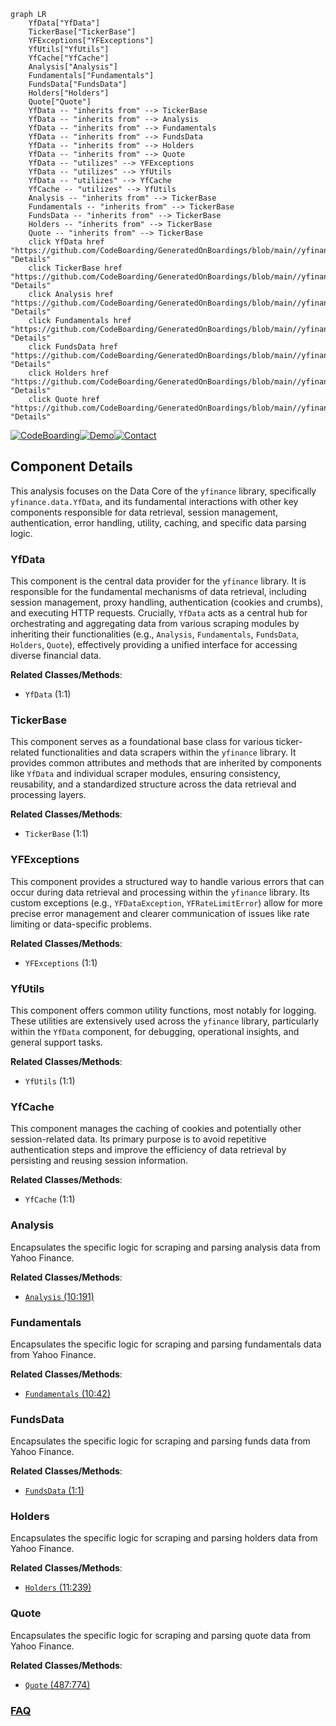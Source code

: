 ```mermaid
graph LR
    YfData["YfData"]
    TickerBase["TickerBase"]
    YFExceptions["YFExceptions"]
    YfUtils["YfUtils"]
    YfCache["YfCache"]
    Analysis["Analysis"]
    Fundamentals["Fundamentals"]
    FundsData["FundsData"]
    Holders["Holders"]
    Quote["Quote"]
    YfData -- "inherits from" --> TickerBase
    YfData -- "inherits from" --> Analysis
    YfData -- "inherits from" --> Fundamentals
    YfData -- "inherits from" --> FundsData
    YfData -- "inherits from" --> Holders
    YfData -- "inherits from" --> Quote
    YfData -- "utilizes" --> YFExceptions
    YfData -- "utilizes" --> YfUtils
    YfData -- "utilizes" --> YfCache
    YfCache -- "utilizes" --> YfUtils
    Analysis -- "inherits from" --> TickerBase
    Fundamentals -- "inherits from" --> TickerBase
    FundsData -- "inherits from" --> TickerBase
    Holders -- "inherits from" --> TickerBase
    Quote -- "inherits from" --> TickerBase
    click YfData href "https://github.com/CodeBoarding/GeneratedOnBoardings/blob/main//yfinance/YfData.md" "Details"
    click TickerBase href "https://github.com/CodeBoarding/GeneratedOnBoardings/blob/main//yfinance/TickerBase.md" "Details"
    click Analysis href "https://github.com/CodeBoarding/GeneratedOnBoardings/blob/main//yfinance/Analysis.md" "Details"
    click Fundamentals href "https://github.com/CodeBoarding/GeneratedOnBoardings/blob/main//yfinance/Fundamentals.md" "Details"
    click FundsData href "https://github.com/CodeBoarding/GeneratedOnBoardings/blob/main//yfinance/FundsData.md" "Details"
    click Holders href "https://github.com/CodeBoarding/GeneratedOnBoardings/blob/main//yfinance/Holders.md" "Details"
    click Quote href "https://github.com/CodeBoarding/GeneratedOnBoardings/blob/main//yfinance/Quote.md" "Details"
```
[![CodeBoarding](https://img.shields.io/badge/Generated%20by-CodeBoarding-9cf?style=flat-square)](https://github.com/CodeBoarding/GeneratedOnBoardings)[![Demo](https://img.shields.io/badge/Try%20our-Demo-blue?style=flat-square)](https://www.codeboarding.org/demo)[![Contact](https://img.shields.io/badge/Contact%20us%20-%20contact@codeboarding.org-lightgrey?style=flat-square)](mailto:contact@codeboarding.org)

## Component Details

This analysis focuses on the Data Core of the `yfinance` library, specifically `yfinance.data.YfData`, and its fundamental interactions with other key components responsible for data retrieval, session management, authentication, error handling, utility, caching, and specific data parsing logic.

### YfData
This component is the central data provider for the `yfinance` library. It is responsible for the fundamental mechanisms of data retrieval, including session management, proxy handling, authentication (cookies and crumbs), and executing HTTP requests. Crucially, `YfData` acts as a central hub for orchestrating and aggregating data from various scraping modules by inheriting their functionalities (e.g., `Analysis`, `Fundamentals`, `FundsData`, `Holders`, `Quote`), effectively providing a unified interface for accessing diverse financial data.


**Related Classes/Methods**:

- `YfData` (1:1)


### TickerBase
This component serves as a foundational base class for various ticker-related functionalities and data scrapers within the `yfinance` library. It provides common attributes and methods that are inherited by components like `YfData` and individual scraper modules, ensuring consistency, reusability, and a standardized structure across the data retrieval and processing layers.


**Related Classes/Methods**:

- `TickerBase` (1:1)


### YFExceptions
This component provides a structured way to handle various errors that can occur during data retrieval and processing within the `yfinance` library. Its custom exceptions (e.g., `YFDataException`, `YFRateLimitError`) allow for more precise error management and clearer communication of issues like rate limiting or data-specific problems.


**Related Classes/Methods**:

- `YFExceptions` (1:1)


### YfUtils
This component offers common utility functions, most notably for logging. These utilities are extensively used across the `yfinance` library, particularly within the `YfData` component, for debugging, operational insights, and general support tasks.


**Related Classes/Methods**:

- `YfUtils` (1:1)


### YfCache
This component manages the caching of cookies and potentially other session-related data. Its primary purpose is to avoid repetitive authentication steps and improve the efficiency of data retrieval by persisting and reusing session information.


**Related Classes/Methods**:

- `YfCache` (1:1)


### Analysis
Encapsulates the specific logic for scraping and parsing analysis data from Yahoo Finance.


**Related Classes/Methods**:

- <a href="https://github.com/ranaroussi/yfinance/blob/master/yfinance/scrapers/analysis.py#L10-L191" target="_blank" rel="noopener noreferrer">`Analysis` (10:191)</a>


### Fundamentals
Encapsulates the specific logic for scraping and parsing fundamentals data from Yahoo Finance.


**Related Classes/Methods**:

- <a href="https://github.com/ranaroussi/yfinance/blob/master/yfinance/scrapers/fundamentals.py#L10-L42" target="_blank" rel="noopener noreferrer">`Fundamentals` (10:42)</a>


### FundsData
Encapsulates the specific logic for scraping and parsing funds data from Yahoo Finance.


**Related Classes/Methods**:

- <a href="https://github.com/ranaroussi/yfinance/blob/master/doc/source/reference/examples/funds_data.py#L1-L1" target="_blank" rel="noopener noreferrer">`FundsData` (1:1)</a>


### Holders
Encapsulates the specific logic for scraping and parsing holders data from Yahoo Finance.


**Related Classes/Methods**:

- <a href="https://github.com/ranaroussi/yfinance/blob/master/yfinance/scrapers/holders.py#L11-L239" target="_blank" rel="noopener noreferrer">`Holders` (11:239)</a>


### Quote
Encapsulates the specific logic for scraping and parsing quote data from Yahoo Finance.


**Related Classes/Methods**:

- <a href="https://github.com/ranaroussi/yfinance/blob/master/yfinance/scrapers/quote.py#L487-L774" target="_blank" rel="noopener noreferrer">`Quote` (487:774)</a>




### [FAQ](https://github.com/CodeBoarding/GeneratedOnBoardings/tree/main?tab=readme-ov-file#faq)
